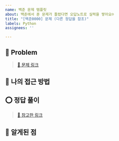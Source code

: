 ```yaml
---
name: 백준 문제 템플릿
about: 백준에서 푼 문제가 틀렸다면 오답노트로 실력을 쌓아요☺️
title: "[백준0000] 문제 (다른 정답을 참조)"
labels: Python
assignees: ''

---
```


## 📃 Problem

> [🔗 문제 링크]()

## 📝 나의 접근 방법

## ⭕️ 정답 풀이

> [🔗 참고한 링크]()

## 🌱 알게된 점
